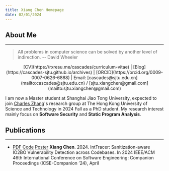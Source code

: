 ```yaml
---
title: Xiang Chen Homepage
date: 02/01/2024
---
```


<!-- generate html using pandoc: pandoc --standalone --template _homepage/template.html _homepage/index.md -o index.html -->

## About Me

---

> All problems in computer science can be solved by another level of indirection. -- David Wheeler

<center>
[CV](https://rxresu.me/cascades/curriculum-vitae) | [Blog](https://cascades-sjtu.github.io/archives) | [ORCID](https://orcid.org/0009-0007-0626-6888) | Email: [cascades@sjtu.edu.cn](mailto:cascades@sjtu.edu.cn) / [sjtu.xiangchen@gmail.com](mailto:sjtu.xiangchen@gmail.com)
</center>

I am now a Master student at Shanghai Jiao Tong University, expected to join [Charles Zhang](https://cse.hkust.edu.hk/~charlesz)'s research group at The Hong Kong University of Science and Technology in 2024 Fall as a PhD student. My research interest mainly focus on **Software Security** and **Static Program Analysis**.


## Publications

---

- [PDF](https://cascades-sjtu.github.io/assets/pdfs/inttracer-icsesrc24.pdf) [Code](https://github.com/cascades-sjtu/tracer-infer) [Poster]() **Xiang Chen**. 2024. IntTracer: Sanitization-aware IO2BO Vulnerability Detection across Codebases. In 2024 IEEE/ACM 46th International Conference on Software Engineering: Companion Proceedings (ICSE-Companion ’24), April